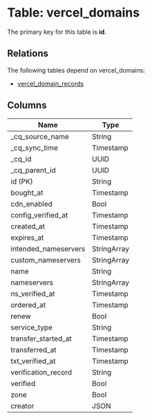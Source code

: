 # Table: vercel_domains

The primary key for this table is **id**.

## Relations

The following tables depend on vercel_domains:
  - [vercel_domain_records](vercel_domain_records.md)

## Columns

| Name          | Type          |
| ------------- | ------------- |
|_cq_source_name|String|
|_cq_sync_time|Timestamp|
|_cq_id|UUID|
|_cq_parent_id|UUID|
|id (PK)|String|
|bought_at|Timestamp|
|cdn_enabled|Bool|
|config_verified_at|Timestamp|
|created_at|Timestamp|
|expires_at|Timestamp|
|intended_nameservers|StringArray|
|custom_nameservers|StringArray|
|name|String|
|nameservers|StringArray|
|ns_verified_at|Timestamp|
|ordered_at|Timestamp|
|renew|Bool|
|service_type|String|
|transfer_started_at|Timestamp|
|transferred_at|Timestamp|
|txt_verified_at|Timestamp|
|verification_record|String|
|verified|Bool|
|zone|Bool|
|creator|JSON|